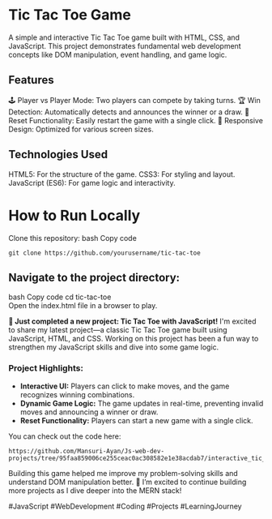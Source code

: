 <!-- @format -->

# Tic Tac Toe Game

A simple and interactive Tic Tac Toe game built with HTML, CSS, and JavaScript. This project demonstrates fundamental web development concepts like DOM manipulation, event handling, and game logic.

## Features
🕹️ Player vs Player Mode: Two players can compete by taking turns.
🏆 Win Detection: Automatically detects and announces the winner or a draw.
🔄 Reset Functionality: Easily restart the game with a single click.
🎨 Responsive Design: Optimized for various screen sizes.

## Technologies Used
HTML5: For the structure of the game.
CSS3: For styling and layout.
JavaScript (ES6): For game logic and interactivity.

<!-- @format -->

# How to Run Locally
Clone this repository:
bash
Copy code
```
git clone https://github.com/yourusername/tic-tac-toe  
```
## Navigate to the project directory:
bash
Copy code
cd tic-tac-toe  
Open the index.html file in a browser to play.


**🌟 Just completed a new project: Tic Tac Toe with JavaScript!**
I'm excited to share my latest project—a classic Tic Tac Toe game built using JavaScript, HTML, and CSS. Working on this project has been a fun way to strengthen my JavaScript skills and dive into some game logic.

### Project Highlights:

- **Interactive UI:** Players can click to make moves, and the game recognizes winning combinations.
- **Dynamic Game Logic:** The game updates in real-time, preventing invalid moves and announcing a winner or draw.
- **Reset Functionality:** Players can start a new game with a single click.

You can check out the code here:

```
https://github.com/Mansuri-Ayan/Js-web-dev-projects/tree/95faa859006ce255ceac0ac308582e1e38acdab7/interactive_tic_tac_toe
```

Building this game helped me improve my problem-solving skills and understand DOM manipulation better. 🎉
I’m excited to continue building more projects as I dive deeper into the MERN stack!

#JavaScript #WebDevelopment #Coding #Projects #LearningJourney
